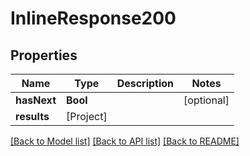 # InlineResponse200

## Properties
Name | Type | Description | Notes
------------ | ------------- | ------------- | -------------
**hasNext** | **Bool** |  | [optional] 
**results** | [Project] |  | 

[[Back to Model list]](../README.md#documentation-for-models) [[Back to API list]](../README.md#documentation-for-api-endpoints) [[Back to README]](../README.md)


